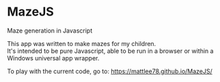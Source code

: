# MazeJS
Maze generation in Javascript

This app was written to make mazes for my children.  
It's intended to be pure Javascript, able to be run in a browser or within a Windows universal app wrapper.

To play with the current code, go to: https://mattlee78.github.io/MazeJS/
